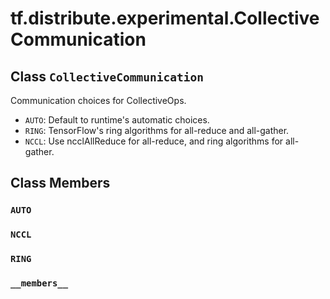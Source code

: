 <div itemscope itemtype="http://developers.google.com/ReferenceObject">
<meta itemprop="name" content="tf.distribute.experimental.CollectiveCommunication" />
<meta itemprop="path" content="Stable" />
<meta itemprop="property" content="AUTO"/>
<meta itemprop="property" content="NCCL"/>
<meta itemprop="property" content="RING"/>
<meta itemprop="property" content="__members__"/>
</div>

# tf.distribute.experimental.CollectiveCommunication

## Class `CollectiveCommunication`



Communication choices for CollectiveOps.

* `AUTO`: Default to runtime's automatic choices.
* `RING`: TensorFlow's ring algorithms for all-reduce and
  all-gather.
* `NCCL`: Use ncclAllReduce for all-reduce, and ring algorithms for
  all-gather.

## Class Members

<h3 id="AUTO"><code>AUTO</code></h3>

<h3 id="NCCL"><code>NCCL</code></h3>

<h3 id="RING"><code>RING</code></h3>

<h3 id="__members__"><code>__members__</code></h3>

